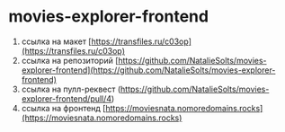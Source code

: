 # movies-explorer-frontend

1. ссылка на макет [https://transfiles.ru/c03op](https://transfiles.ru/c03op)
2. ссылка на репозиторий
   [https://github.com/NatalieSolts/movies-explorer-frontend](https://github.com/NatalieSolts/movies-explorer-frontend)
3. ссылка на пулл-реквест
   (https://github.com/NatalieSolts/movies-explorer-frontend/pull/4)
4. ссылка на фронтенд
   [https://moviesnata.nomoredomains.rocks](https://moviesnata.nomoredomains.rocks)
